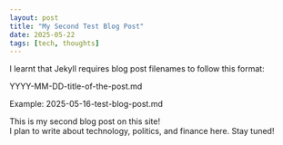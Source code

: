 ```yaml
---
layout: post
title: "My Second Test Blog Post"
date: 2025-05-22
tags: [tech, thoughts]
---
```


I learnt that Jekyll requires blog post filenames to follow this format:

YYYY-MM-DD-title-of-the-post.md

Example:
2025-05-16-test-blog-post.md

This is my second blog post on this site!  
I plan to write about technology, politics, and finance here. Stay tuned!
